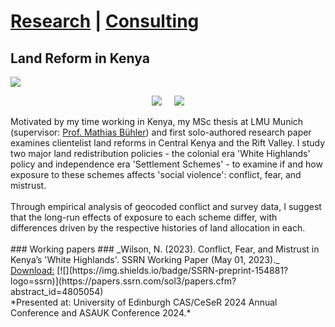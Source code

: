# <a href="https://njwlsn.github.io/">Research</a> | <a href="https://njwlsn.github.io/pages/consulting">Consulting</a> #
## Land Reform in Kenya ##
<a href="https://njwlsn.github.io/pages/land-reform-kenya"> <img src="https://njwlsn.github.io/assets/images/land-reform-kenya-sd-1344-500.png" style="max-width:100%; height:auto;"/></a>
<br>
<p align="center">
<a href="https://www.lmu.de/en/"><img src="https://njwlsn.github.io/assets/images/lmu_full2.png" style="max-width:28%; height:auto;"/></a>  &nbsp;&nbsp;&nbsp; <a href="https://www.econ.lmu.de/en/"><img src="https://njwlsn.github.io/assets/images/econm_full.png"  style="max-width:35%; height:auto;"/></a>
</p>
Motivated by my time working in Kenya, my MSc thesis at LMU Munich (supervisor: <a href="http://www.mathiasiwanowsky.com/">Prof. Mathias Bühler</a>) and first solo-authored research paper examines clientelist land reforms in Central Kenya and the Rift Valley. I study two major land redistribution policies - the colonial era 'White Highlands' policy and independence era 'Settlement Schemes' - to examine if and how exposure to these schemes affects 'social violence': conflict, fear, and mistrust.
<br><br>
Through empirical analysis of geocoded conflict and survey data, I suggest that the long-run effects of exposure to each scheme differ, with differences driven by the respective histories of land allocation in each. 
<br><br>
### Working papers ###
_Wilson, N. (2023). Conflict, Fear, and Mistrust in Kenya’s 'White Highlands'. SSRN Working Paper (May 01, 2023)._ <br>
<u>Download:</u> [![](https://img.shields.io/badge/SSRN-preprint-154881?logo=ssrn)](https://papers.ssrn.com/sol3/papers.cfm?abstract_id=4805054) <br>
*Presented at: University of Edinburgh CAS/CeSeR 2024 Annual Conference and ASAUK Conference 2024.*  
